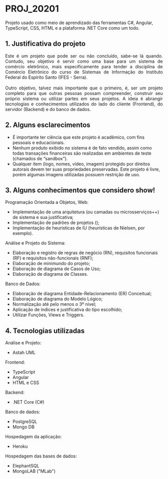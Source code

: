 # PROJ_20201
Projeto usado como meio de aprendizado das ferramentas C#, Angular, TypeScript, CSS, HTML e a plataforma .NET Core como um todo.

## 1. Justificativa do projeto
<p align="justify">
Este é um projeto que pode ser ou não concluído, sabe-se lá quando. Contudo, seu objetivo é servir como uma base para um sistema de comércio eletrônico, mais especificamente para tender a disciplina de Comércio Eletrônico do curso de Sistemas de Informação do Instituto Federal do Espírito Santo (IFES - Serra).<br><br>
Outro objetivo, talvez mais importante que o primeiro, é, ser um projeto completo para que outras pessoas possam compreender, construir seu próprio sistema ou utilizar partes em seus projetos. A ideia é abrangir tecnologias e conhecimentos utilizados do lado do cliente (Frontend), do servidor (Backend) e do banco de dados.
</p>

## 2. Alguns esclarecimentos

* É importante ter ciência que este projeto é acadêmico, com fins pessoais e educacionais.
* Nenhum produto exibido no sistema é de fato vendido, assim como todas transações financeiras são realizadas em ambientes de teste (chamados de “sandbox”).
* Qualquer item (logo, nomes, vídeo, imagem) protegido por direitos autorais devem ter suas propriedades preservadas. Este projeto é livre, porém algumas imagens utilizadas possuem restrição de uso.

## 3. Alguns conhecimentos que considero show!

Programação Orientada a Objetos, Web:
* Implementação de uma arquitetura (ou camadas ou microsserviços++) de sistema e sua justificativa;
* Implementação de padrões de projetos ();
* Implementação de heurísticas de IU (heurísticas de Nielsen, por exemplo).

Análise e Projeto do Sistema:
* Elaboração e registro de regras de negócio (RN), requisitos funcionais (RF) e requisitos não-funcionais (RNF);
* Elaboração de minimundo do projeto;
* Elaboração de diagrama de Casos de Uso;
* Elaboração de diagrama de Classes.

Banco de Dados:
* Elaboração de diagrama Entidade-Relacionamento (ER) Conceitual;
* Elaboração de diagrama do Modelo Lógico;
* Normalização até pelo menos o 3º nível;
* Aplicação de índices e justificativa do tipo escolhido;
* Utilizar Funções, Views e Triggers.

## 4. Tecnologias utilizadas
Análise e Projeto:
* Astah UML

Frontend:
* TypeScript
* Angular
* HTML e CSS

Backend:
* .NET Core (C#)

Banco de dados:
* PostgreSQL
* Mongo DB

Hospedagem da aplicação:
* Heroku

Hospedagem das bases de dados:
* ElephantSQL
* MongoLAB ("MLab")
